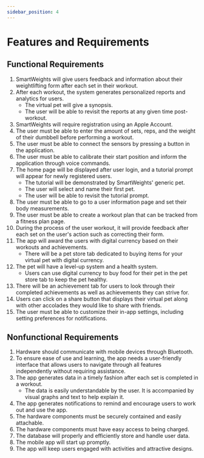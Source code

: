 ```yaml
---
sidebar_position: 4
---
```


# Features and Requirements

## Functional Requirements
1. SmartWeights will give users feedback and information about their weightlifting form after each set in their workout.
2. After each workout, the system generates personalized reports and analytics for users.
    - The virtual pet will give a synopsis.
    - The user will be able to revisit the reports at any given time post-workout.
3. SmartWeights will require registration using an Apple Account.
4. The user must be able to enter the amount of sets, reps, and the weight of their dumbbell before performing a workout.
5. The user must be able to connect the sensors by pressing a button in the application.
6. The user must be able to calibrate their start position and inform the application through voice commands.
7. The home page will be displayed after user login, and a tutorial prompt will appear for newly registered users.
    - The tutorial will be demonstrated by SmartWeights' generic pet.
    - The user will select and name their first pet.
    - The user will be able to revisit the tutorial prompt.
8. The user must be able to go to a user information page and set their body measurements.
9. The user must be able to create a workout plan that can be tracked from a fitness plan page.
10. During the process of the user workout, it will provide feedback after each set on the user's action such as correcting their form.
11. The app will award the users with digital currency based on their workouts and achievements.
    - There will be a pet store tab dedicated to buying items for your virtual pet with digital currency.
12. The pet will have a level-up system and a health system.
    - Users can use digital currency to buy food for their pet in the pet store tab to keep the pet healthy.
13. There will be an achievement tab for users to look through their completed achievements as well as achievements they can strive for.
14. Users can click on a share button that displays their virtual pet along with other accolades they would like to share with friends.
15. The user must be able to customize their in-app settings, including setting preferences for notifications.



## Nonfunctional Requirements
1. Hardware should communicate with mobile devices through Bluetooth.
2. To ensure ease of use and learning, the app needs a user-friendly interface that allows users to navigate through all features independently without requiring assistance.
3. The app generates data in a timely fashion after each set is completed in a workout.
    - The data is easily understandable by the user. It is accompanied by visual graphs and text to help explain it.
4. The app generates notifications to remind and encourage users to work out and use the app.
5. The hardware components must be securely contained and easily attachable.
6. The hardware components must have easy access to being charged.
7. The database will properly and efficiently store and handle user data.
8. The mobile app will start up promptly.
9. The app will keep users engaged with activities and attractive designs.


